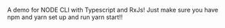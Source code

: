 A demo for NODE CLI with Typescript and RxJs!
Just make sure you have npm and yarn set up and run yarn start!!